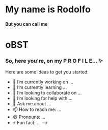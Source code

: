 #                                                     My name is Rodolfo
                                                                      
####                                                  But you can call me
                                                                      
#                                                            oBST

### So, here you're, on my P R O F I L E... ✨



Here are some ideas to get you started:

- 🔭 I’m currently working on ...
- 🌱 I’m currently learning ...
- 👯 I’m looking to collaborate on ...
- 🤔 I’m looking for help with ...
- 💬 Ask me about ...
- 📫 How to reach me: ...
- 😄 Pronouns: ...
- ⚡ Fun fact: ...
-->
